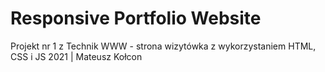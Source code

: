 # Responsive Portfolio Website
 Projekt nr 1 z Technik WWW - strona wizytówka z wykorzystaniem HTML, CSS i JS
 2021 | Mateusz Kołcon
